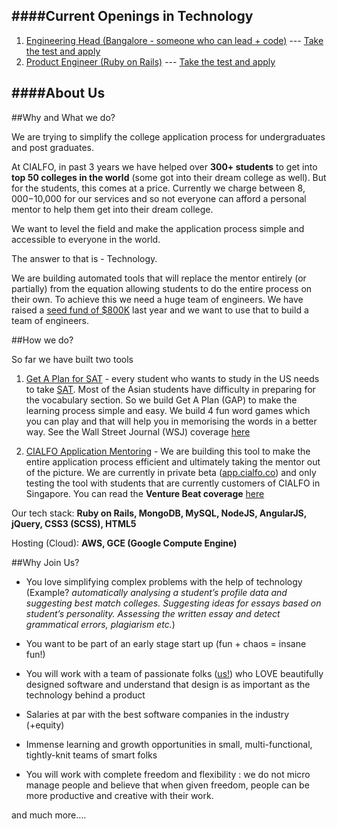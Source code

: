####Current Openings in Technology
---

1. [Engineering Head (Bangalore - someone who can lead + code)](https://angel.co/cialfo/jobs/93719-engineering-head-code-lead) --- [Take the test and apply](https://github.com/cialfo/hiring/tree/master/ruby_rails)
2. [Product Engineer (Ruby on Rails)](https://angel.co/cialfo/jobs/94036-product-engineer) --- [Take the test and apply](https://github.com/cialfo/hiring/tree/master/ruby_rails)

####About Us
---

##Why and What we do?

We are trying to simplify the college application process for undergraduates and post graduates.

At CIALFO, in past 3 years we have helped over **300+ students** to get into **top 50 colleges in the world** (some got into their dream college as well). But for the students, this comes at a price. Currently we charge between $8,000-$10,000 for our services and so not everyone can afford a personal mentor to help them get into their dream college. 

We want to level the field and make the application process simple and accessible to everyone in the world. 

The answer to that is - Technology.

We are building automated tools that will replace the mentor entirely (or partially) from the equation allowing students to do the entire process on their own. To achieve this we need a huge team of engineers. We have raised a [seed fund of $800K](http://e27.co/singapore-based-edutech-startup-cialfo-raises-us800k-in-seed-funding-20141030/) last year and we want to use that to build a team of engineers.

##How we do?   

So far we have built two tools

1. [Get A Plan for SAT](http://getaplan.sitforsat.com?utm_source=github&utm_medium=how_we_do&utm_campaign=hiring) - every student who wants to study in the US needs to take [SAT](https://en.wikipedia.org/wiki/SAT). Most of the Asian students have difficulty in preparing for the vocabulary section. So we build Get A Plan (GAP) to make the learning process simple and easy. We build 4 fun word games which you can play and that will help you in memorising the words in a better way. See the Wall Street Journal (WSJ) coverage [here](http://www.wsj.com/video/can-vocabulary-apps-boost-sat-scores/A979447B-4C98-4459-A3D6-A5AAA8512748.html)

2. [CIALFO Application Mentoring](http://cialfo.co?force=true&utm_source=github&utm_medium=how_we_do&utm_campaign=hiring) - We are building this tool to make the entire application process efficient and ultimately taking the mentor out of the picture. We are currently in private beta ([app.cialfo.co](http://app.cialfo.co?utm_source=github&utm_medium=how_we_do&utm_campaign=hiring)) and only testing the tool with students that are currently customers of CIALFO in Singapore. You can read the **Venture Beat coverage** [here](http://bit.ly/cialfo-dominating-online-college-admissions)

Our tech stack: **Ruby on Rails, MongoDB, MySQL, NodeJS, AngularJS, jQuery, CSS3 (SCSS), HTML5**

Hosting (Cloud): **AWS, GCE (Google Compute Engine)**

##Why Join Us?

* You love simplifying complex problems with the help of technology (Example? *automatically analysing a student’s profile data and suggesting best match colleges. Suggesting ideas for essays based on student’s personality. Assessing the written essay and detect grammatical errors, plagiarism etc.*)

* You want to be part of an early stage start up (fun + chaos = insane fun!)

* You will work with a team of passionate folks ([us!](http://cialfogroup.com/#team)) who LOVE beautifully designed software and understand that design is as important as the technology behind a product

* Salaries at par with the best software companies in the industry (+equity)

* Immense learning and growth opportunities in small, multi-functional, tightly-knit teams of smart folks

* You will work with complete freedom and flexibility : we do not micro manage people and believe that when given freedom, people can be more productive and creative with their work.

and much more….
